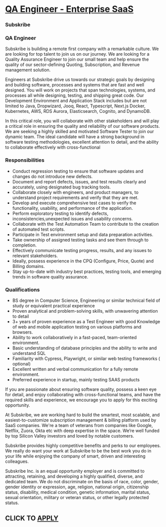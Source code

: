 # [QA Engineer - Enterprise SaaS](https://www.remotewlb.com/apply/qa-engineer-enterprise-saas)  
### Subskribe  
####  

### QA Engineer

Subskribe is building a remote first company with a remarkable culture. We are looking for top talent to join us on our journey. We are looking for a Quality Assurance Engineer to join our small team and help ensure the quality of our sector-defining Quoting, Subscription, and Revenue management solution.

Engineers at Subskribe drive us towards our strategic goals by designing and building software, processes and systems that are fast and well designed. You will work on projects that span technologies, systems, and processes all while designing, testing, and shipping great code. Our Development Environment and Application Stack includes but are not limited to Java, Dropwizard, Jooq, React, Typescript, Next.js Docker, Kubernetes, AWS, RDS Aurora, Elasticsearch, Cognito, and DynamoDB.

In this critical role, you will collaborate with other stakeholders and will play a critical role in ensuring the quality and reliability of our software products. We are seeking a highly skilled and motivated Software Tester to join our dynamic team. The ideal candidate will have a strong background in software testing methodologies, excellent attention to detail, and the ability to collaborate effectively with cross-functional

### Responsibilities

  * Conduct regression testing to ensure that software updates and changes do not introduce new defects.
  * Document and report defects, issues, and test results clearly and accurately, using designated bug tracking tools.
  * Collaborate closely with engineers, and product managers, to understand project requirements and verify that they are met.
  * Develop and execute comprehensive test cases to verify the functionality, usability, and performance of the application.
  * Perform exploratory testing to identify defects, inconsistencies,unexpected issues and usability concerns.
  * Collaborate with the Test Automation Team to contribute to the creation of automated test scripts.
  * Participate in Test environment setup and data preparation activities.
  * Take ownership of assigned testing tasks and see them through to completion.
  * Effectively communicate testing progress, results, and any issues to relevant stakeholders.
  * Ideally, possess experience in the CPQ (Configure, Price, Quote) and Billing domains.
  * Stay up-to-date with industry best practices, testing tools, and emerging trends in software quality assurance.

### Qualifications

  * BS degree in Computer Science, Engineering or similar technical field of study or equivalent practical experience
  * Proven analytical and problem-solving skills, with unwavering attention to detail
  * 3+ years of proven experience as a Test Engineer with good Knowledge of web and mobile application testing on various platforms and browsers.
  * Ability to work collaboratively in a fast-paced, team-oriented environment.
  * Basic understanding of database principles and the ability to write and understand SQL
  * Familiarity with Cypress, Playwright, or similar web testing frameworks ( optional)
  * Excellent written and verbal communication for a fully remote environment.
  * Preferred experience in startup, mainly testing SAAS products

If you are passionate about ensuring software quality, possess a keen eye for detail, and enjoy collaborating with cross-functional teams, and have the required skills and experience, we encourage you to apply for this exciting opportunity.

At Subskribe, we are working hard to build the smartest, most scalable, and easiest-to-customize subscription management & billing platform used by SaaS companies. We're a team of veterans from companies like Google, Netflix, Zuora, Okta etc with deep expertise in the space. We’re well funded by top Silicon Valley investors and loved by notable customers.

Subskribe provides highly competitive benefits and perks to our employees. We really do want your work at Subskribe to be the best work you do in your life while enjoying the company of smart, driven and interesting colleagues.

Subskribe Inc. is an equal opportunity employer and is committed to attracting, retaining, and developing a highly qualified, diverse, and dedicated team. We do not discriminate on the basis of race, color, gender, gender identity or expression, age, religion, national origin, citizenship status, disability, medical condition, genetic information, marital status, sexual orientation, military or veteran status, or other legally protected status.

  
## CLICK TO [APPLY](https://www.remotewlb.com/apply/qa-engineer-enterprise-saas)

